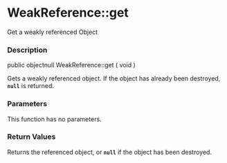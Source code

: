 WeakReference::get
==================

Get a weakly referenced Object

### Description

<span class="modifier">public</span> <span class="type"><span
class="type">object</span><span class="type">null</span></span> <span
class="methodname">WeakReference::get</span> ( <span
class="methodparam">void</span> )

Gets a weakly referenced object. If the object has already been
destroyed, **`null`** is returned.

### Parameters

This function has no parameters.

### Return Values

Returns the referenced <span class="type">object</span>, or **`null`**
if the object has been destroyed.

